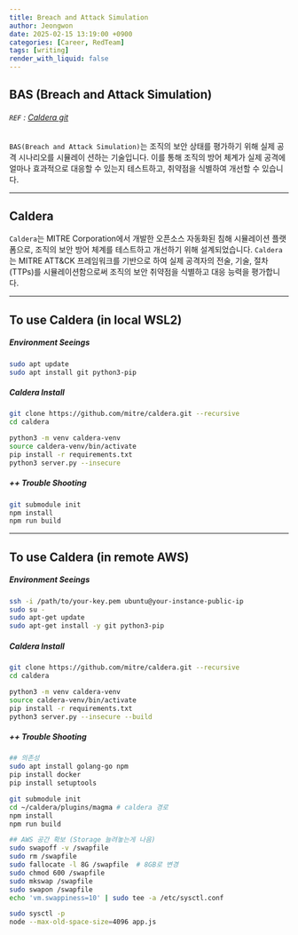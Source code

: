 ```yaml
---
title: Breach and Attack Simulation
author: Jeongwon
date: 2025-02-15 13:19:00 +0900
categories: [Career, RedTeam]
tags: [writing]
render_with_liquid: false
---
```

## BAS (Breach and Attack Simulation)

###### `REF` : [Caldera git](https://github.com/mitre/caldera)

`BAS(Breach and Attack Simulation)`는 조직의 보안 상태를 평가하기 위해 실제 공격 시나리오를 시뮬레이
션하는 기술입니다. 이를 통해 조직의 방어 체계가 실제 공격에 얼마나 효과적으로 대응할 수 있는지 테스트하고, 취약점을 식별하여 개선할 수 있습니다.

---
## Caldera
`Caldera`는 MITRE Corporation에서 개발한 오픈소스 자동화된 침해 시뮬레이션 플랫폼으로, 조직의 보안 방어 체계를 테스트하고 개선하기 위해 설계되었습니다. `Caldera`는 MITRE ATT&CK 프레임워크를 기반으로 하여 실제 공격자의 전술, 기술, 절차(TTPs)를 시뮬레이션함으로써 조직의 보안 취약점을 식별하고 대응 능력을 평가합니다.

---
## To use Caldera (in local WSL2)

##### Environment Seeings
```bash
sudo apt update
sudo apt install git python3-pip
```

##### Caldera Install
```bash
git clone https://github.com/mitre/caldera.git --recursive
cd caldera

python3 -m venv caldera-venv
source caldera-venv/bin/activate
pip install -r requirements.txt
python3 server.py --insecure
```

##### ++ Trouble Shooting
```bash
git submodule init
npm install
npm run build
```

---
## To use Caldera (in remote AWS)

##### Environment Seeings
```bash
ssh -i /path/to/your-key.pem ubuntu@your-instance-public-ip
sudo su -
sudo apt-get update
sudo apt-get install -y git python3-pip
```

##### Caldera Install
```bash
git clone https://github.com/mitre/caldera.git --recursive
cd caldera

python3 -m venv caldera-venv
source caldera-venv/bin/activate
pip install -r requirements.txt
python3 server.py --insecure --build
```

##### ++ Trouble Shooting
```bash
## 의존성
sudo apt install golang-go npm
pip install docker
pip install setuptools

git submodule init
cd ~/caldera/plugins/magma # caldera 경로
npm install
npm run build

## AWS 공간 확보 (Storage 늘려놓는게 나음)
sudo swapoff -v /swapfile
sudo rm /swapfile
sudo fallocate -l 8G /swapfile  # 8GB로 변경
sudo chmod 600 /swapfile
sudo mkswap /swapfile
sudo swapon /swapfile
echo 'vm.swappiness=10' | sudo tee -a /etc/sysctl.conf

sudo sysctl -p
node --max-old-space-size=4096 app.js

```





